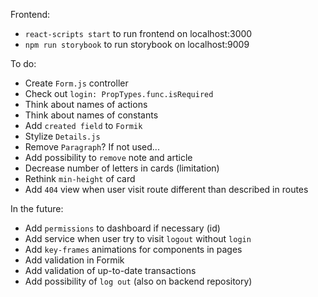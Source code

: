 Frontend:
- `react-scripts start` to run frontend on localhost:3000
- `npm run storybook` to run storybook on localhost:9009

To do:
- Create `Form.js` controller
- Check out `login: PropTypes.func.isRequired`
- Think about names of actions
- Think about names of constants
- Add `created field` to `Formik`
- Stylize `Details.js`
- Remove `Paragraph`? If not used...
- Add possibility to `remove` note and article
- Decrease number of letters in cards (limitation)
- Rethink `min-height` of card
- Add `404` view when user visit route different than described in routes

In the future:
- Add `permissions` to dashboard if necessary (id)
- Add service when user try to visit `logout` without `login`
- Add `key-frames` animations for components in pages
- Add validation in Formik
- Add validation of up-to-date transactions
- Add possibility of `log out` (also on backend repository)
